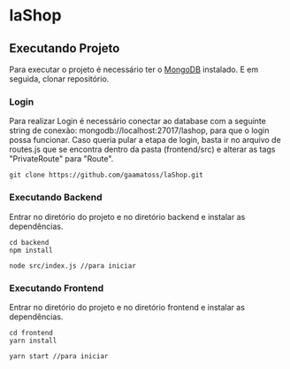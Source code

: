 # laShop

## Executando Projeto
Para executar o projeto é necessário ter o [MongoDB](https://www.mongodb.com/try/download/community) instalado. 
E em seguida, clonar repositório.

### Login
Para realizar Login é necessário conectar ao database com a seguinte string de conexão: mongodb://localhost:27017/lashop, para que o login possa funcionar.
Caso queria pular a etapa de login, basta ir no arquivo de routes.js que se encontra dentro da pasta (frontend/src) e alterar as tags "PrivateRoute" para "Route".

```
git clone https://github.com/gaamatoss/laShop.git
```

### Executando Backend
Entrar no diretório do projeto e no diretório backend e instalar as dependências.
```
cd backend
npm install

node src/index.js //para iniciar
```

### Executando Frontend
Entrar no diretório do projeto e no diretório frontend e instalar as dependências.
```
cd frontend
yarn install

yarn start //para iniciar
```
